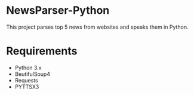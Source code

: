 # NewsParser-Python
This project parses top 5 news from websites and speaks them in Python.

# Requirements
 - Python 3.x
 - BeutifulSoup4
 - Requests
 - PYTTSX3

